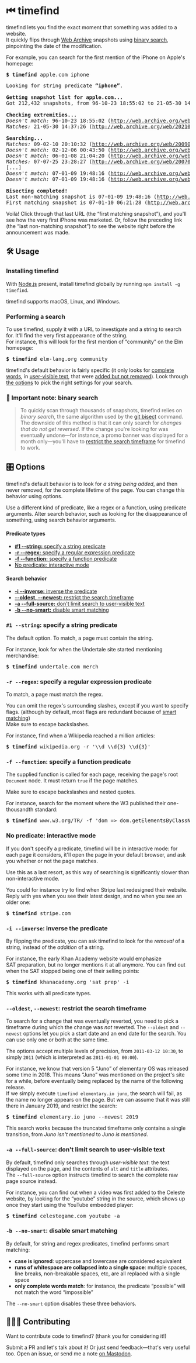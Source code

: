 # ⏮ timefind

timefind lets you find the exact moment that something was added to a website.  
It quickly flips through [Web Archive](https://archive.org/web/) snapshots using [binary search](https://en.wikipedia.org/wiki/Binary_search), pinpointing the date of the modification.

For example, you can search for the first mention of the iPhone on Apple's homepage:

<pre>
<b>$ timefind</b> apple.com iphone
</pre>

<pre>
Looking for string predicate <strong>“iphone”</strong>.

<strong>Getting snapshot list for apple.com...</strong>
Got 212,432 snapshots, from 96-10-23 18:55:02 to 21-05-30 14:37:26.

<strong>Checking extremities...</strong>
<em>Doesn't match:</em> 96-10-23 18:55:02 (<a href="http://web.archive.org/web/19961023165502/http://www.apple.com:80/">http://web.archive.org/web/19961023165502/http://www.apple.com:80/</a>)
<em>Matches:</em> 21-05-30 14:37:26 (<a href="http://web.archive.org/web/20210530123726/https://www.apple.com/">http://web.archive.org/web/20210530123726/https://www.apple.com/</a>)

<strong>Searching...</strong>
<em>Matches:</em> 09-02-10 20:10:32 (<a href="http://web.archive.org/web/20090210191032/http://www.apple.com:80/">http://web.archive.org/web/20090210191032/http://www.apple.com:80/</a>)
<em>Doesn't match:</em> 02-12-06 00:43:50 (<a href="http://web.archive.org/web/20021205234350/http://www.apple.com:80/?">http://web.archive.org/web/20021205234350/http://www.apple.com:80/?</a>)
<em>Doesn't match:</em> 06-01-08 21:04:20 (<a href="http://web.archive.org/web/20060108200420/http://apple.com:80/">http://web.archive.org/web/20060108200420/http://apple.com:80/</a>)
<em>Matches:</em> 07-07-25 23:28:27 (<a href="http://web.archive.org/web/20070725212827/http://www.apple.com/">http://web.archive.org/web/20070725212827/http://www.apple.com/</a>)
[...]
<em>Doesn't match:</em> 07-01-09 19:48:16 (<a href="http://web.archive.org/web/20070109184816/http://www.apple.com/">http://web.archive.org/web/20070109184816/http://www.apple.com/</a>)
<em>Doesn't match:</em> 07-01-09 19:48:16 (<a href="http://web.archive.org/web/20070109184816/http://www.apple.com/">http://web.archive.org/web/20070109184816/http://www.apple.com/</a>)

<strong>Bisecting completed!</strong>
Last non-matching snapshot is 07-01-09 19:48:16 (<a href="http://web.archive.org/web/20070109184816/http://www.apple.com/)">http://web.archive.org/web/20070109184816/http://www.apple.com/)</a>.
First matching snapshot is 07-01-10 06:21:28 (<a href="http://web.archive.org/web/20070110052128/http://www.apple.com:80/)">http://web.archive.org/web/20070110052128/http://www.apple.com:80/)</a>.
</pre>

Voilà! Click through that last URL (the “first matching snapshot”), and you'll see how the very first iPhone was marketed. Or, follow the preceding link (the “last non-matching snapshot”) to see the website right before the announcement was made.

## 🛠 Usage

### Installing timefind

With [Node.js](https://nodejs.org/) present, install timefind globally by running `npm install -g timefind`.

timefind supports macOS, Linux, and Windows.

### Performing a search

To use timefind, supply it with a URL to investigate and a string to search for. It'll find the very first appearance of the string.  
For instance, this will look for the first mention of “community” on the Elm homepage:
<pre>
<b>$ timefind</b> elm-lang.org community
</pre>

timefind's default behavior is fairly specific (it only looks for [complete words](#-b---no-smart-disable-smart-matching), in [user-visible text](#-a---full-source-dont-limit-search-to-user-visible-text), that were [added but not removed](#-i---inverse-inverse-the-predicate)). Look through [the options](#-options) to pick the right settings for your search.

### 💬 Important note: binary search
> To quickly scan through thousands of snapshots, timefind relies on _binary search_, the same algorithm used by the [git bisect](https://git-scm.com/docs/git-bisect) command.  
The downside of this method is that it can only search for _changes that do not get reversed_. If the change you're looking for was eventually undone—for instance, a promo banner was displayed for a month only—you'll have to [restrict the search timeframe](#--oldest---newest-restrict-the-search-timeframe) for timefind to work.

## 🎛 Options

timefind's default behavior is to look for _a string being added_, and then never removed, for the complete lifetime of the page. You can change this behavior using options.

Use a different kind of predicate, like a regex or a function, using predicate arguments. Alter search behavior, such as looking for the disappearance of something, using search behavior arguments.

#### Predicate types

- [**#1 --string:** specify a string predicate](#1---string-specify-a-string-predicate)
- [**-r --regex:** specify a regular expression predicate](#-r---regex-specify-a-regular-expression-predicate)
- [**-f --function:** specify a function predicate](#-f---function-specify-a-function-predicate)
- [No predicate: interactive mode](#no-predicate-interactive-mode)

#### Search behavior

- [**-i --inverse:** inverse the predicate](#-i---inverse-inverse-the-predicate)
- [**--oldest, --newest:** restrict the search timeframe](#--oldest---newest-restrict-the-search-timeframe)
- [**-a --full-source:** don&#39;t limit search to user-visible text](#-a---full-source-dont-limit-search-to-user-visible-text)
- [**-b --no-smart:** disable smart matching](#-b---no-smart-disable-smart-matching)

### `#1 --string`: specify a string predicate

The default option. To match, a page must contain the string.

For instance, look for when the Undertale site started mentioning merchandise:
<pre>
<b>$ timefind</b> undertale.com merch
</pre>

### `-r --regex`: specify a regular expression predicate

To match, a page must match the regex.

You can omit the regex's surrounding slashes, except if you want to specify flags. (although by default, most flags are redundant because of [smart matching](#-b---no-smart-disable-smart-matching))  
Make sure to escape backslashes.

For instance, find when a Wikipedia reached a million articles:
<pre>
<b>$ timefind</b> wikipedia.org -r '\\d \\d{3} \\d{3}'
</pre>

### `-f --function`: specify a function predicate

The supplied function is called for each page, receiving the page's root `Document` node. It must return `true` if the page matches.

Make sure to escape backslashes and nested quotes.  

For instance, search for the moment where the W3 published their one-thousandth standard:
<pre>
<b>$ timefind</b> www.w3.org/TR/ -f 'dom => dom.getElementsByClassName("pubdetails").length >= 1000'
</pre>

### No predicate: interactive mode

If you don't specify a predicate, timefind will be in interactive mode: for each page it considers, it'll open the page in your default browser, and ask you whether or not the page matches.

Use this as a last resort, as this way of searching is significantly slower than non-interactive mode.

You could for instance try to find when Stripe last redesigned their website. Reply with yes when you see their latest design, and no when you see an older one:
<pre>
<b>$ timefind</b> stripe.com
</pre>

### `-i --inverse`: inverse the predicate

By flipping the predicate, you can ask timefind to look for the _removal_ of a string, instead of the _addition_ of a string.

For instance, the early Khan Academy website would emphasize SAT preparation, but no longer mentions it at all anymore. You can find out when the SAT stopped being one of their selling points:
<pre>
<b>$ timefind</b> khanacademy.org 'sat prep' -i
</pre>

This works with all predicate types.

### `--oldest`, `--newest`: restrict the search timeframe

To search for a change that was eventually reverted, you need to pick a timeframe during which the change was _not_ reverted. The `--oldest` and `--newest` options let you pick a start date and an end date for the search. You can use only one or both at the same time.

The options accept multiple levels of precision, from `2011-03-12 10:30`, to simply `2011` (which is interpreted as `2011-01-01 00:00`).

For instance, we know that version 5 “Juno” of elementary OS was released some time in 2018. This means “Juno” was mentioned on the project's site for a while, before eventually being replaced by the name of the following release.  
If we simply execute `timefind elementary.io juno`, the search will fail, as the name no longer appears on the page. But we can assume that it was still there in January 2019, and restrict the search:
<pre>
<b>$ timefind</b> elementary.io juno --newest 2019
</pre>

This search works because the truncated timeframe only contains a single transition, from _Juno isn't mentioned_ to _Juno is mentioned_.

### `-a --full-source`: don't limit search to user-visible text

By default, timefind only searches through _user-visible text_: the text displayed on the page, and the contents of `alt` and `title` attributes.  
The `--full-source` option instructs timefind to search the complete raw page source instead.

For instance, you can find out when a video was first added to the Celeste website, by looking for the “youtube” string in the source, which shows up once they start using the YouTube embedded player:
<pre>
<b>$ timefind</b> celestegame.com youtube -a
</pre>

### `-b --no-smart`: disable smart matching

By default, for string and regex predicates, timefind performs smart matching:
- **case is ignored**: uppercase and lowercase are considered equivalent
- **runs of whitespace are collapsed into a single space**: multiple spaces, line breaks, non-breakable spaces, etc, are all replaced with a single space
- **only complete words match**: for instance, the predicate “possible” will not match the word “impossible”

The `--no-smart` option disables these three behaviors.

## 👩🏿‍💻 Contributing

Want to contribute code to timefind? (thank you for considering it!)

Submit a PR and let's talk about it! Or just send feedback—that's very useful too. Open an issue, or send me a note [on Mastodon](https://mas.to/@Cykelero).
